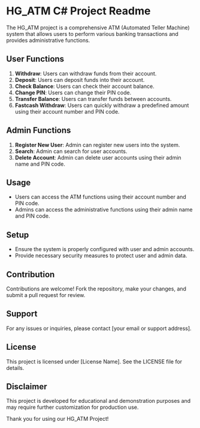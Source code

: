 # HG_ATM C# Project Readme

The HG_ATM project is a comprehensive ATM (Automated Teller Machine) system that allows users to perform various banking transactions and provides administrative functions.

## User Functions

1. **Withdraw**: Users can withdraw funds from their account.
2. **Deposit**: Users can deposit funds into their account.
3. **Check Balance**: Users can check their account balance.
4. **Change PIN**: Users can change their PIN code.
5. **Transfer Balance**: Users can transfer funds between accounts.
6. **Fastcash Withdraw**: Users can quickly withdraw a predefined amount using their account number and PIN code.

## Admin Functions

1. **Register New User**: Admin can register new users into the system.
2. **Search**: Admin can search for user accounts.
3. **Delete Account**: Admin can delete user accounts using their admin name and PIN code.

## Usage

- Users can access the ATM functions using their account number and PIN code.
- Admins can access the administrative functions using their admin name and PIN code.

## Setup

- Ensure the system is properly configured with user and admin accounts.
- Provide necessary security measures to protect user and admin data.

## Contribution

Contributions are welcome! Fork the repository, make your changes, and submit a pull request for review.

## Support

For any issues or inquiries, please contact [your email or support address].

## License

This project is licensed under [License Name]. See the LICENSE file for details.

## Disclaimer

This project is developed for educational and demonstration purposes and may require further customization for production use.

Thank you for using our HG_ATM Project!
